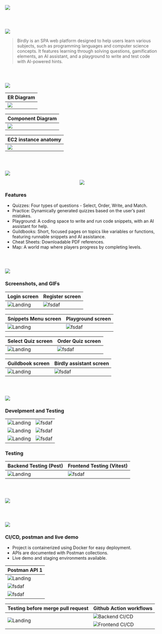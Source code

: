 <img src="./readme/title1.svg"/>

<br><br>

<!-- project overview -->
<img src="./readme/title2.svg"/>

> Birdly is an SPA web platform designed to help users learn various subjects, such as programming languages and computer science concepts.
> It features learning through solving questions, gamification elements, an AI assistant, and a playground to write and test code with AI-powered hints.

<br><br>

<!-- System Design -->
<img src="./readme/title3.svg"/>

<!-- ### Stack, Diagrams, and Flow

- **web**: React, typescript, tailwind, shadcn/ui, framer-motion, react-mdx, vitest, axios, context api.
- **Backend**: Laravel, flysystem, pest, elequent, openai-php.
- **Database**: mysql.
- **CI/CD**: docker, docker-compose, github action, ec2 -->

| ER Diagram                                |
| ----------------------------------------- |
| <img src="./readme/assets/ERdiagram.png"> |

| Component Diagram                        |
| ---------------------------------------- |
| <img src="./readme/assets/comp_dia.png"> |

| EC2 instance anatomy                |
| ----------------------------------- |
| <img src="./readme/assets/EC2.png"> |

<br><br>

<!-- Project Highlights -->
<img src="./readme/title4.svg"/>
<br>
<p align="center">
  <img src="./readme/assets/highlights.png" />
</p>

### Features

- Quizzes: Four types of questions - Select, Order, Write, and Match.
- Practice: Dynamically generated quizzes based on the user’s past mistakes.
- Playground: A coding space to write and run code snippets, with an AI assistant for help.
- Guildbooks: Short, focused pages on topics like variables or functions, featuring runnable snippets and AI assistance.
- Cheat Sheets: Downloadable PDF references.
- Map: A world map where players progress by completing levels.

<br><br>

<!-- Demo -->
<img src="./readme/title5.svg"/>

### Screenshots, and GIFs

| Login screen                                          | Register screen                                        |
| ----------------------------------------------------- | ------------------------------------------------------ |
| ![Landing](./readme/assets/login_validation_msgs.png) | ![fsdaf](./readme/assets/register_validation_msgs.png) |

| Snippets Menu screen                         | Playground screen                           |
| -------------------------------------------- | ------------------------------------------- |
| ![Landing](./readme/assets/snippet_menu.png) | ![fsdaf](./readme/assets/playground_ai.png) |

| Select Quiz screen                          | Order Quiz screen                        |
| ------------------------------------------- | ---------------------------------------- |
| ![Landing](./readme/assets/select_quiz.png) | ![fsdaf](./readme/assets/order_quiz.png) |

| Guildbook screen                          | Birdly assistant screen                    |
| ----------------------------------------- | ------------------------------------------ |
| ![Landing](./readme/assets/guildbook.png) | ![fsdaf](./readme/assets/guildbook_ai.png) |

<br><br>

<!-- Development & Testing -->
<img src="./readme/title6.svg"/>

### Develpment and Testing

|                                        |                                      |
| -------------------------------------- | ------------------------------------ |
| ![Landing](./readme/assets/code_1.png) | ![fsdaf](./readme/assets/code_2.png) |
| ![Landing](./readme/assets/code_3.png) | ![fsdaf](./readme/assets/code_4.png) |
| ![Landing](./readme/assets/code_5.png) | ![fsdaf](./readme/assets/code_6.png) |

### Testing

| Backend Testing (Pest)                  | Frontend Testing (Vitest)             |
| --------------------------------------- | ------------------------------------- |
| ![Landing](./readme/assets/test_be.png) | ![fsdaf](./readme/assets/test_fe.png) |

<br><br>

<!-- Ai integration -->
<img src="./readme/title7.svg"/>

<!--
* AI Checks for user answer
* AI interactive
* Ai chat
 -->

<br><br>

<!-- Deployment -->
<img src="./readme/title8.svg"/>

### CI/CD, postman and live demo

- Project is containerized using Docker for easy deployment.
- APIs are documented with Postman collections.
- Live demo and staging environments available.

| Postman API 1                             |
| ----------------------------------------- |
| ![Landing](./readme/assets/postman_1.png) |
| ![fsdaf](./readme/assets/postman_3.png)   |
| ![fsdaf](./readme/assets/postman_3.png)   |

<table>
  <thead>
    <tr>
      <th>Testing before merge pull request</th>
      <th>Github Action workflows</th>
    </tr>
  </thead>
  <tbody>
    <tr>
      <td rowspan="2"><img src="./readme/assets/pull_request.png" alt="Landing"></td>
      <td><img src="./readme/assets/cicd_be.png" alt="Backend CI/CD"></td>
    </tr>
    <tr>
      <td><img src="./readme/assets/cicd_fe.png" alt="Frontend CI/CD"></td>
    </tr>
  </tbody>
</table>

<br><br>
